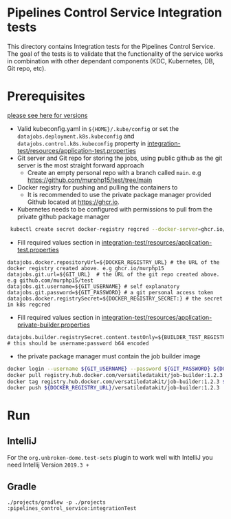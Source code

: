 # Pipelines Control Service Integration tests
This directory contains Integration tests for the Pipelines Control Service.
The goal of the tests is to validate that the functionality of the service
works in combination with other dependant components (KDC, Kubernetes, DB, Git repo, etc).

# Prerequisites
[please see here for versions](/projects/control-service/projects/helm_charts/pipelines-control-service/README.md#Prerequisites)
* Valid kubeconfig.yaml in ```${HOME}/.kube/config``` or set the ```datajobs.deployment.k8s.kubeconfig``` and ```datajobs.control.k8s.kubeconfig``` property
  in [integration-test/resources/application-test.properties](./resources/application-test.properties)
* Git server and Git repo for storing the jobs, using public github as the git server is the most straight forward approach
  * Create an empty personal repo with a branch called `main`. e.g https://github.com/murphp15/test/tree/main
* Docker registry for pushing and pulling the containers to
  * It is recommended to use the private package manager provided Github located at https://ghcr.io.
* Kubernetes needs to be configured with permissions to pull from the private github package manager
```bash
 kubectl create secret docker-registry regcred --docker-server=ghcr.io/<my_username> --docker-username=<my_username> --docker-password=<github_personal_access_token> --docker-email=<your-email>
```
* Fill required values section in [integration-test/resources/application-test.properties](./resources/application-test.properties)
```properties
datajobs.docker.repositoryUrl=${DOCKER_REGISTRY_URL} # the URL of the docker registry created above. e.g ghcr.io/murphp15
datajobs.git.url=${GIT_URL}  # the URL of the git repo created above. e.g github.com/murphp15/test
datajobs.git.username=${GIT_USERNAME} # self explanatory
datajobs.git.password=${GIT_PASSWORD} # a git personal access token
datajobs.docker.registrySecret=${DOCKER_REGISTRY_SECRET:} # the secret in k8s regcred
```
* Fill required values section in [integration-test/resources/application-private-builder.properties](./resources/application-private-builder.properties)
```properties
datajobs.builder.registrySecret.content.testOnly=${BUILDER_TEST_REGISTRY_SECRET}  # this should be username:password b64 encoded
```
* the private package manager must contain the job builder image
```bash
docker login --username ${GIT_USERNAME} --password ${GIT_PASSWORD} ${DOCKER_REGISTRY_URL}
docker pull registry.hub.docker.com/versatiledatakit/job-builder:1.2.3
docker tag registry.hub.docker.com/versatiledatakit/job-builder:1.2.3 ${DOCKER_REGISTRY_URL}/versatiledatakit/job-builder:1.2.3
docker push ${DOCKER_REGISTRY_URL}/versatiledatakit/job-builder:1.2.3
```

# Run
## IntelliJ
For the ```org.unbroken-dome.test-sets``` plugin to work well with IntelliJ you need Intellij Version ```2019.3 +```

## Gradle
```./projects/gradlew -p ./projects :pipelines_control_service:integrationTest```
